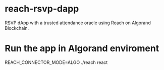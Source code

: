 # reach-rsvp-dapp
RSVP dApp with a trusted attendance oracle using Reach on Algorand Blockchain.

# Run the app in Algorand enviroment
REACH_CONNECTOR_MODE=ALGO ./reach react
